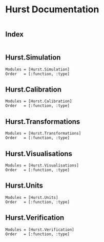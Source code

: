 # Hurst Documentation

```@contents
```

## Index

```@index
```

## Hurst.Simulation

```@autodocs
Modules = [Hurst.Simulation]
Order   = [:function, :type]
```

## Hurst.Calibration

```@autodocs
Modules = [Hurst.Calibration]
Order   = [:function, :type]
```

## Hurst.Transformations

```@autodocs
Modules = [Hurst.Transformations]
Order   = [:function, :type]
```

## Hurst.Visualisations

```@autodocs
Modules = [Hurst.Visualisations]
Order   = [:function, :type]
```

## Hurst.Units

```@autodocs
Modules = [Hurst.Units]
Order   = [:function, :type]
```

## Hurst.Verification

```@autodocs
Modules = [Hurst.Verification]
Order   = [:function, :type]
```
